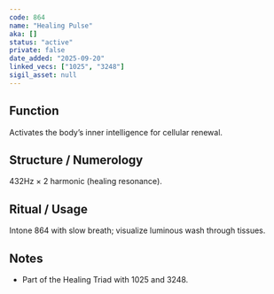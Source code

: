 ```yaml
---
code: 864
name: "Healing Pulse"
aka: []
status: "active"
private: false
date_added: "2025-09-20"
linked_vecs: ["1025", "3248"]
sigil_asset: null
---
```


## Function
Activates the body’s inner intelligence for cellular renewal.

## Structure / Numerology
432Hz × 2 harmonic (healing resonance).

## Ritual / Usage
Intone 864 with slow breath; visualize luminous wash through tissues.

## Notes
- Part of the Healing Triad with 1025 and 3248.

